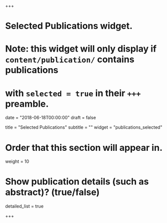 +++
# Selected Publications widget.
# Note: this widget will only display if `content/publication/` contains publications
# with `selected = true` in their `+++` preamble.

date = "2018-06-18T00:00:00"
draft = false

title = "Selected Publications"
subtitle = ""
widget = "publications_selected"

# Order that this section will appear in.
weight = 10

# Show publication details (such as abstract)? (true/false)
detailed_list = true

+++

